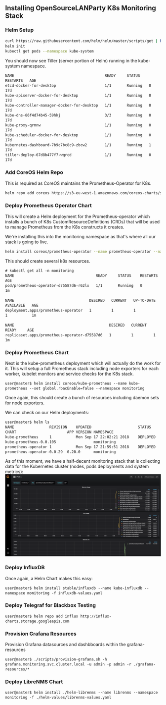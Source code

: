 ## Installing OpenSourceLANParty K8s Monitoring Stack

### Helm Setup
```bash
curl https://raw.githubusercontent.com/helm/helm/master/scripts/get | bash
helm init
kubectl get pods --namespace kube-system
```
You should now see Tiller (server portion of Helm) running in the kube-system namespace.

```
NAME                                         READY     STATUS    RESTARTS   AGE
etcd-docker-for-desktop                      1/1       Running   0          17d
kube-apiserver-docker-for-desktop            1/1       Running   0          17d
kube-controller-manager-docker-for-desktop   1/1       Running   0          17d
kube-dns-86f4d74b45-59hkj                    3/3       Running   0          17d
kube-proxy-qrmnw                             1/1       Running   0          17d
kube-scheduler-docker-for-desktop            1/1       Running   0          17d
kubernetes-dashboard-7b9c7bc8c9-zbcw2        1/1       Running   1          17d
tiller-deploy-67d8b477f7-wqrcd               1/1       Running   0          17d
```

### Add CoreOS Helm Repo
This is required as CoreOS maintains the Prometheus-Operator for K8s.
```bash
helm repo add coreos https://s3-eu-west-1.amazonaws.com/coreos-charts/stable/
```

### Deploy Prometheus Operator Chart
This will create a Helm deployment for the Prometheus-operator which installs a bunch of K8s CustomResourceDefinitions (CRDs) that will be used to manage Prometheus from the K8s constructs it creates.

We're installing this into the monitoring namespace as that's where all our stack is going to live.

```bash
helm install coreos/prometheus-operator --name prometheus-operator --namespace monitoring
```

This should create several k8s resources.
```
# kubectl get all -n monitoring
NAME                                     READY     STATUS    RESTARTS   AGE
pod/prometheus-operator-d75587d6-r62lx   1/1       Running   0          1m

NAME                                  DESIRED   CURRENT   UP-TO-DATE   AVAILABLE   AGE
deployment.apps/prometheus-operator   1         1         1            1           1m

NAME                                           DESIRED   CURRENT   READY     AGE
replicaset.apps/prometheus-operator-d75587d6   1         1         1         1m
```

### Deploy Prometheus Chart
Next is the kube-prometheus deployment which will actually do the work for it. This will setup a full Prometheus stack including node exporters for each worker, kubelet monitors and service checks for the K8s stack.
```
user@master$ helm install coreos/kube-prometheus --name kube-prometheus --set global.rbacEnable=false --namespace monitoring
```

Once again, this should create a bunch of resources including daemon sets for node exporters.

We can check on our Helm deployments:
```
user@master$ helm ls
NAME               	REVISION	UPDATED                 	STATUS  	CHART                     	APP VERSION	NAMESPACE
kube-prometheus    	1       	Mon Sep 17 22:02:21 2018	DEPLOYED	kube-prometheus-0.0.105   	           	monitoring
prometheus-operator	1       	Mon Sep 17 21:59:51 2018	DEPLOYED	prometheus-operator-0.0.29	0.20.0     	monitoring
```

As of this moment, we have a half-decent monitoring stack that is collecting data for the Kubernetes cluster (nodes, pods deployments and system metrics):
![Grafana dashboard for pods](kube-prometheus-grafana.png)

### Deploy InfluxDB
Once again, a Helm Chart makes this easy:
```
user@master$ helm install stable/influxdb --name kube-influxdb --namespace monitoring -f influxdb-values.yaml
```

### Deploy Telegraf for Blackbox Testing
```
user@master$ helm repo add influx http://influx-charts.storage.googleapis.com
```

### Provision Grafana Resources
Provision Grafana datasources and dashbboards within the grafana-resources
```
user@master$ ./scripts/provision-grafana.sh -h grafana.monitoring.svc.cluster.local -u admin -p admin -r ./grafana-resources/*
```

### Deploy LibreNMS Chart
```
user@master$ helm install ./helm-librenms --name librenms --namespace monitoring -f ./helm-values/librenms-values.yaml
```


